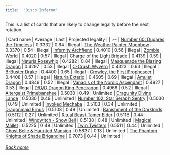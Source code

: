 ```yaml
---
title:  "Disco Inferno"
---
```


This is a list of cards that are likely to change legality before the next rotation.

| Card name | Average | Last | Projected legality |
| :-- |
[Number 60: Dugares the Timeless](https://db.ygoprodeck.com/card/?search=Number%2060:%20Dugares%20the%20Timeless) | 0.3332 | 0.64 | Illegal |
[The Weather Painter Moonbow](https://db.ygoprodeck.com/card/?search=The%20Weather%20Painter%20Moonbow) | 0.3370 | 0.54 | Illegal |
[Infernity Archfiend](https://db.ygoprodeck.com/card/?search=Infernity%20Archfiend) | 0.4010 | 0.56 | Illegal |
[Zombie World](https://db.ygoprodeck.com/card/?search=Zombie%20World) | 0.4020 | 0.57 | Illegal |
[Charge of the Light Brigade](https://db.ygoprodeck.com/card/?search=Charge%20of%20the%20Light%20Brigade) | 0.4139 | 0.59 | Illegal |
[Naturia Rosewhip](https://db.ygoprodeck.com/card/?search=Naturia%20Rosewhip) | 0.4282 | 0.84 | Illegal |
[Masquerade the Blazing Dragon](https://db.ygoprodeck.com/card/?search=Masquerade%20the%20Blazing%20Dragon) | 0.4297 | 0.53 | Illegal |
[C-Crush Wyvern](https://db.ygoprodeck.com/card/?search=C-Crush%20Wyvern) | 0.4323 | 0.63 | Illegal |
[B-Buster Drake](https://db.ygoprodeck.com/card/?search=B-Buster%20Drake) | 0.4400 | 0.65 | Illegal |
[Crowley, the First Propheseer](https://db.ygoprodeck.com/card/?search=Crowley,%20the%20First%20Propheseer) | 0.4408 | 0.57 | Illegal |
[Naturia Exterio](https://db.ygoprodeck.com/card/?search=Naturia%20Exterio) | 0.4605 | 0.69 | Illegal |
[Amulet Dragon](https://db.ygoprodeck.com/card/?search=Amulet%20Dragon) | 0.4849 | 0.52 | Illegal |
[Vanadis of the Nordic Ascendant](https://db.ygoprodeck.com/card/?search=Vanadis%20of%20the%20Nordic%20Ascendant) | 0.4927 | 0.53 | Illegal |
[D/D/D Dragon King Pendragon](https://db.ygoprodeck.com/card/?search=D/D/D%20Dragon%20King%20Pendragon) | 0.4966 | 0.52 | Illegal |
[Altergeist Primebanshee](https://db.ygoprodeck.com/card/?search=Altergeist%20Primebanshee) | 0.5030 | 0.49 | Unlimited |
[Dragunity Divine Lance](https://db.ygoprodeck.com/card/?search=Dragunity%20Divine%20Lance) | 0.5030 | 0.49 | Unlimited |
[Number 102: Star Seraph Sentry](https://db.ygoprodeck.com/card/?search=Number%20102:%20Star%20Seraph%20Sentry) | 0.5030 | 0.49 | Unlimited |
[Invoked Mechaba](https://db.ygoprodeck.com/card/?search=Invoked%20Mechaba) | 0.5103 | 0.34 | Unlimited |
[Dragonmaid Ernus](https://db.ygoprodeck.com/card/?search=Dragonmaid%20Ernus) | 0.5108 | 0.49 | Unlimited |
[Banishment of the Darklords](https://db.ygoprodeck.com/card/?search=Banishment%20of%20the%20Darklords) | 0.5112 | 0.27 | Unlimited |
[Ritual Beast Tamer Elder](https://db.ygoprodeck.com/card/?search=Ritual%20Beast%20Tamer%20Elder) | 0.5118 | 0.44 | Unlimited |
[Windwitch - Snow Bell](https://db.ygoprodeck.com/card/?search=Windwitch%20-%20Snow%20Bell) | 0.5138 | 0.48 | Unlimited |
[Magical Mallet](https://db.ygoprodeck.com/card/?search=Magical%20Mallet) | 0.5225 | 0.49 | Unlimited |
[Twin Twisters](https://db.ygoprodeck.com/card/?search=Twin%20Twisters) | 0.5511 | 0.44 | Unlimited |
[Ghost Belle & Haunted Mansion](https://db.ygoprodeck.com/card/?search=Ghost%20Belle%20%26%20Haunted%20Mansion) | 0.5837 | 0.13 | Unlimited |
[The Phantom Knights of Shade Brigandine](https://db.ygoprodeck.com/card/?search=The%20Phantom%20Knights%20of%20Shade%20Brigandine) | 0.7073 | 0.44 | Unlimited |

###### [Back home](index)